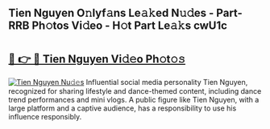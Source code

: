 ## Tien Nguyen O𝚗lyf𝚊ns Le𝚊𝚔ed N𝚞𝚍es - Part-RRB Ph𝚘tos Vi𝚍eo - H𝚘t Part Le𝚊𝚔s cwU1c

# <h2><a href="http://hf5ou6m.feru.top/?c=Tien+Nguyen">🔗 👉 🔴 Tien Nguyen Vi𝚍𝚎o Ph𝚘t𝚘𝚜</a></h2>

[![Tien Nguyen Nu𝚍𝚎s](https://i.imgur.com/0TWrTi3.gif)](http://hf5ou6m.feru.top/?c=Tien+Nguyen)
Influential social media personality Tien Nguyen, recognized for sharing lifestyle and dance-themed content, including dance trend performances and mini vlogs. A public figure like Tien Nguyen, with a large platform and a captive audience, has a responsibility to use his influence responsibly. 
